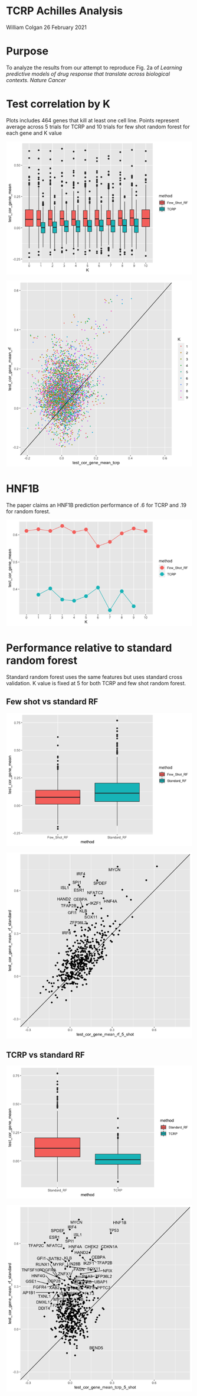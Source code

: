 TCRP Achilles Analysis
================
William Colgan
26 February 2021

# Purpose

To analyze the results from our attempt to reproduce Fig. 2a of
*Learning predictive models of drug response that translate across
biological contexts. Nature Cancer*

# Test correlation by K

Plots includes 464 genes that kill at least one cell line. Points
represent average across 5 trials for TCRP and 10 trials for few shot
random forest for each gene and K
value

![](tcrp_achilles_analysis_files/figure-gfm/unnamed-chunk-2-1.png)<!-- -->

![](tcrp_achilles_analysis_files/figure-gfm/unnamed-chunk-3-1.png)<!-- -->

# HNF1B

The paper claims an HNF1B prediction performance of .6 for TCRP and .19
for random
forest.

![](tcrp_achilles_analysis_files/figure-gfm/unnamed-chunk-4-1.png)<!-- -->

# Performance relative to standard random forest

Standard random forest uses the same features but uses standard cross
validation. K value is fixed at 5 for both TCRP and few shot random
forest.

## Few shot vs standard RF

![](tcrp_achilles_analysis_files/figure-gfm/unnamed-chunk-5-1.png)<!-- -->

![](tcrp_achilles_analysis_files/figure-gfm/unnamed-chunk-6-1.png)<!-- -->

## TCRP vs standard RF

![](tcrp_achilles_analysis_files/figure-gfm/unnamed-chunk-7-1.png)<!-- -->

![](tcrp_achilles_analysis_files/figure-gfm/unnamed-chunk-8-1.png)<!-- -->
